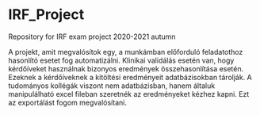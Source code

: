 # IRF_Project
Repository for IRF exam project 2020-2021 autumn

A projekt, amit megvalósítok egy, a munkámban előforduló feladatothoz hasonlító esetet fog automatizálni.
Klinikai validálás esetén van, hogy kérdőíveket használnak bizonyos eredmények összehasonlítása esetén. Ezeknek a kérdőíveknek a kitöltési eredményeit adatbázisokban tárolják. A tudományos kollégák viszont nem adatbázisban, hanem általuk manipulálható excel fileban szeretnék az eredményeket kézhez kapni. Ezt az exportálást fogom megvalósítani.
